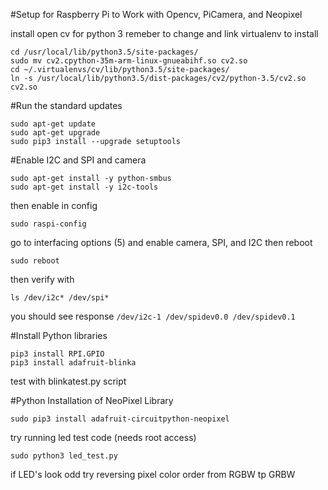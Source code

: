 #Setup for Raspberry Pi to Work with Opencv, PiCamera, and Neopixel

install open cv for python 3
remeber to change and link virtualenv to install
```
cd /usr/local/lib/python3.5/site-packages/
sudo mv cv2.cpython-35m-arm-linux-gnueabihf.so cv2.so
cd ~/.virtualenvs/cv/lib/python3.5/site-packages/
ln -s /usr/local/lib/python3.5/dist-packages/cv2/python-3.5/cv2.so cv2.so
```

#Run the standard updates
```
sudo apt-get update
sudo apt-get upgrade
sudo pip3 install --upgrade setuptools
```

#Enable I2C and SPI and camera
```
sudo apt-get install -y python-smbus
sudo apt-get install -y i2c-tools
```

then enable in config
```
sudo raspi-config
```
go to interfacing options (5)
and enable camera, SPI, and I2C
then reboot 
```
sudo reboot
```

then verify with
```
ls /dev/i2c* /dev/spi*
```
you should see response ```/dev/i2c-1 /dev/spidev0.0 /dev/spidev0.1```

#Install Python libraries
```
pip3 install RPI.GPIO
pip3 install adafruit-blinka
```
test with blinkatest.py script

#Python Installation of NeoPixel Library
```
sudo pip3 install adafruit-circuitpython-neopixel
```
try running led test code (needs root access)
```
sudo python3 led_test.py
```
if LED's look odd try reversing pixel color order from RGBW tp GRBW


